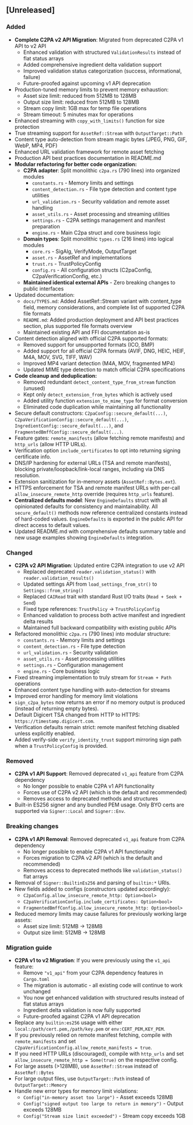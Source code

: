## [Unreleased]

### Added
- **Complete C2PA v2 API Migration**: Migrated from deprecated C2PA v1 API to v2 API
  - Enhanced validation with structured `ValidationResults` instead of flat status arrays
  - Added comprehensive ingredient delta validation support
  - Improved validation status categorization (success, informational, failure)
  - Future-proofed against upcoming v1 API deprecation
- Production-tuned memory limits to prevent memory exhaustion:
  - Asset size limit: reduced from 512MB to 128MB
  - Output size limit: reduced from 512MB to 128MB
  - Stream copy limit: 1GB max for temp file operations
  - Stream timeout: 5 minutes max for operations
- Enhanced streaming with `copy_with_limits()` function for size protection
- True streaming support for `AssetRef::Stream` with `OutputTarget::Path`
- Content type auto-detection from stream magic bytes (JPEG, PNG, GIF, WebP, MP4, PDF)
- Enhanced URL validation framework for remote asset fetching
- Production API best practices documentation in README.md
- **Modular refactoring for better code organization:**
  - **C2PA adapter**: Split monolithic `c2pa.rs` (790 lines) into organized modules
    - `constants.rs` - Memory limits and settings
    - `content_detection.rs` - File type detection and content type utilities
    - `url_validation.rs` - Security validation and remote asset handling
    - `asset_utils.rs` - Asset processing and streaming utilities
    - `settings.rs` - C2PA settings management and manifest preparation
    - `engine.rs` - Main C2pa struct and core business logic
  - **Domain types**: Split monolithic `types.rs` (216 lines) into logical modules
    - `core.rs` - SigAlg, VerifyMode, OutputTarget
    - `asset.rs` - AssetRef and implementations
    - `trust.rs` - TrustPolicyConfig
    - `config.rs` - All configuration structs (C2paConfig, C2paVerificationConfig, etc.)
  - **Maintained identical external APIs** - Zero breaking changes to public interfaces
- Updated documentation:
  - `docs/TYPES.md`: Added AssetRef::Stream variant with content_type field, memory considerations, and complete list of supported C2PA file formats
  - `README.md`: Added production deployment and API best practices section, plus supported file formats overview
  - Maintained existing API and FFI documentation as-is
- Content detection aligned with official C2PA supported formats:
  - Removed support for unsupported formats (ICO, BMP)
  - Added support for all official C2PA formats (AVIF, DNG, HEIC, HEIF, M4A, MOV, SVG, TIFF, WAV)
  - Improved MP4 variant detection (M4A, MOV, fragmented MP4)
  - Updated MIME type detection to match official C2PA specifications
- **Code cleanup and deduplication:**
  - Removed redundant `detect_content_type_from_stream` function (unused)
  - Kept only `detect_extension_from_bytes` which is actively used
  - Added utility function `extension_to_mime_type` for format conversion
  - Eliminated code duplication while maintaining all functionality
- Secure default constructors: `C2paConfig::secure_default(...)`, `C2paVerificationConfig::secure_default(...)`, `IngredientConfig::secure_default(...)`, and `FragmentedBmffConfig::secure_default(...)`.
- Feature gates: `remote_manifests` (allow fetching remote manifests) and `http_urls` (allow HTTP URLs).
- Verification option `include_certificates` to opt into returning signing certificate info.
- DNS/IP hardening for external URLs (TSA and remote manifests), blocking private/loopback/link-local ranges, including via DNS resolution.
- Extension sanitization for in-memory assets (`AssetRef::Bytes.ext`).
- HTTPS enforcement for TSA and remote manifest URLs with per-call `allow_insecure_remote_http` override (requires `http_urls` feature).
- **Centralized defaults model**: New `EngineDefaults` struct with all opinionated defaults for consistency and maintainability. All `secure_default()` methods now reference centralized constants instead of hard-coded values. `EngineDefaults` is exported in the public API for direct access to default values.
- Updated README.md with comprehensive defaults summary table and new usage examples showing `EngineDefaults` integration.

### Changed
- **C2PA v2 API Migration**: Updated entire C2PA integration to use v2 API
  - Replaced deprecated `reader.validation_status()` with `reader.validation_results()`
  - Updated settings API from `load_settings_from_str()` to `Settings::from_string()`
  - Replaced `CAIRead` trait with standard Rust I/O traits (`Read + Seek + Send`)
  - Fixed type references: `TrustPolicy` → `TrustPolicyConfig`
  - Enhanced validation to process both active manifest and ingredient delta results
  - Maintained full backward compatibility with existing public APIs
- Refactored monolithic `c2pa.rs` (790 lines) into modular structure:
  - `constants.rs` - Memory limits and settings
  - `content_detection.rs` - File type detection
  - `url_validation.rs` - Security validation
  - `asset_utils.rs` - Asset processing utilities
  - `settings.rs` - Configuration management
  - `engine.rs` - Core business logic
- Fixed streaming implementation to truly stream for `Stream + Path` operations
- Enhanced content type handling with auto-detection for streams
- Improved error handling for memory limit violations
- `sign_c2pa_bytes` now returns an error if no memory output is produced (instead of returning empty bytes).
- Default Digicert TSA changed from HTTP to HTTPS: `https://timestamp.digicert.com`.
- Verification defaults remain strict: remote manifest fetching disabled unless explicitly enabled.
- Added verify-side `verify_identity_trust` support mirroring sign path when a `TrustPolicyConfig` is provided.

### Removed
- **C2PA v1 API Support**: Removed deprecated `v1_api` feature from C2PA dependency
  - No longer possible to enable C2PA v1 API functionality
  - Forces use of C2PA v2 API (which is the default and recommended)
  - Removes access to deprecated methods and structures
- Built-in ES256 signer and any bundled PEM usage. Only BYO certs are supported via `Signer::Local` and `Signer::Env`.

### Breaking changes
- **C2PA v1 API Removal**: Removed deprecated `v1_api` feature from C2PA dependency
  - No longer possible to enable C2PA v1 API functionality
  - Forces migration to C2PA v2 API (which is the default and recommended)
  - Removes access to deprecated methods like `validation_status()` flat arrays
- Removal of `Signer::BuiltinEs256` and parsing of `builtin:*` URIs.
- New fields added to configs (constructors updated accordingly):
  - `C2paConfig.allow_insecure_remote_http: Option<bool>`
  - `C2paVerificationConfig.include_certificates: Option<bool>`
  - `FragmentedBmffConfig.allow_insecure_remote_http: Option<bool>`
- Reduced memory limits may cause failures for previously working large assets:
  - Asset size limit: 512MB → 128MB
  - Output size limit: 512MB → 128MB

### Migration guide
- **C2PA v1 to v2 Migration**: If you were previously using the `v1_api` feature:
  - Remove `"v1_api"` from your C2PA dependency features in `Cargo.toml`
  - The migration is automatic - all existing code will continue to work unchanged
  - You now get enhanced validation with structured results instead of flat status arrays
  - Ingredient delta validation is now fully supported
  - Future-proofed against C2PA v1 API deprecation
- Replace any `builtin:es256` usage with either `local:/path/cert.pem,/path/key.pem` or `env:CERT_PEM,KEY_PEM`.
- If you previously relied on remote manifest fetching, compile with `remote_manifests` and set `C2paVerificationConfig.allow_remote_manifests = true`.
- If you need HTTP URLs (discouraged), compile with `http_urls` and set `allow_insecure_remote_http = Some(true)` on the respective config.
- For large assets (>128MB), use `AssetRef::Stream` instead of `AssetRef::Bytes`
- For large output files, use `OutputTarget::Path` instead of `OutputTarget::Memory`
- Handle new error types for memory limit violations:
  - `Config("in-memory asset too large")` - Asset exceeds 128MB
  - `Config("signed output too large to return in memory")` - Output exceeds 128MB
  - `Config("Stream size limit exceeded")` - Stream copy exceeds 1GB


